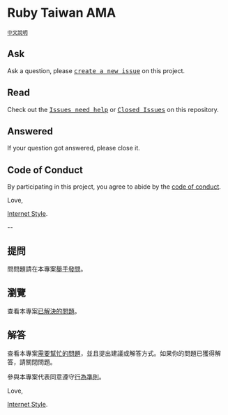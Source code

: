 # Ruby Taiwan AMA
<sup>[中文說明](#中文說明)</sup>

## Ask

Ask a question, please <kbd>[create a new issue](https://github.com/rubytaiwan/ama/issues/new)</kbd> on this project. 

## Read

Check out the <kbd>[Issues need help](https://github.com/rubytaiwan/AMA/issues)</kbd> or <kbd>[Closed Issues](https://github.com/rubytaiwan/ama/issues?q=is%3Aissue+is%3Aclosed)</kbd> on this repository.

## Answered

If your question got answered, please close it.

## Code of Conduct

By participating in this project, you agree to abide by the [code of conduct](/CODE_OF_CONDUCT.md).

Love,

[Internet Style](https://www.youtube.com/watch?v=Xe1TZaElTAs).

--

<a name="中文說明"></a>

## 提問

問問題請在本專案<kbd>[舉手發問](https://github.com/rubytaiwan/ama/issues/new)</kbd>。

## 瀏覽

查看本專案<kbd>[已解決的問題](https://github.com/rubytaiwan/ama/issues?q=is%3Aissue+is%3Aclosed)</kbd>。

## 解答

查看本專案<kbd>[需要幫忙的問題](https://github.com/rubytaiwan/AMA/issues)</kbd>，並且提出建議或解答方式。如果你的問題已獲得解答，請關閉問題。


參與本專案代表同意遵守[行為準則](/CODE_OF_CONDUCT.md)。

Love,

[Internet Style](https://www.youtube.com/watch?v=Xe1TZaElTAs).
